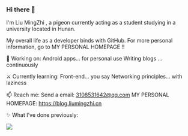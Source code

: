 ### Hi there 👋

<!--
**MartinLiuMingZhi/MartinLiuMingZhi** is a ✨ _special_ ✨ repository because its `README.md` (this file) appears on your GitHub profile.

Here are some ideas to get you started:

- 🔭 I’m currently working on ...
- 🌱 I’m currently learning ...
- 👯 I’m looking to collaborate on ...
- 🤔 I’m looking for help with ...
- 💬 Ask me about ...
- 📫 How to reach me: ...
- 😄 Pronouns: ...
- ⚡ Fun fact: ...
-->
I'm Liu MingZhi , a pigeon currently acting as a student studying in a university located in Hunan.

My overall life as a developer binds with GitHub. For more personal information, go to MY PERSONAL HOMEPAGE !!

🔨 Working on:
Android apps… for personal use
Writing blogs … continuously

⚔ Currently learning:
Front-end… you say
Networking principles… with laziness

📫 Reach me:
Send a email: 3108531642@qq.com
MY PERSONAL HOMEPAGE: https://blog.liumingzhi.cn

✨ What I've done previously:

![](https://github-readme-stats.vercel.app/api?username=MartinLiuMingZhi&show_icons=true&theme=transparent)

